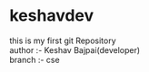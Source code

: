 # keshavdev
this is my first git Repository
<br>
author :- Keshav Bajpai(developer)<br>
branch :- cse
